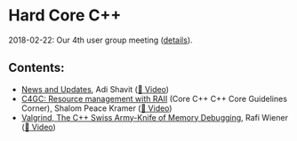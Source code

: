 # Hard Core C++
2018-02-22: Our 4th user group meeting ([details](https://www.meetup.com/CoreCpp/events/247347824/)).

## Contents:
- [News and Updates](20180222_Shavit_CoreC++NewsUpdates.pdf), Adi Shavit ([🎥 Video](https://youtu.be/-xGvbSWRJ_Q))
- [C4GC: Resource management with RAII](Kramer_C4GC.pdf) (Core C++ C++ Core Guidelines Corner), Shalom Peace Kramer ([🎥 Video](https://youtu.be/NAcpVD46Ino))
- [Valgrind, The C++ Swiss Army-Knife of Memory Debugging](Wiener_Valgrind.pdf), Rafi Wiener ([🎥 Video](https://youtu.be/XES6Xxe0mGI))

